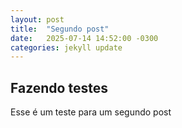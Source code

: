 ```yaml
---
layout: post
title:  "Segundo post"
date:   2025-07-14 14:52:00 -0300
categories: jekyll update
---
```


## Fazendo testes

Esse é um teste para um segundo post 